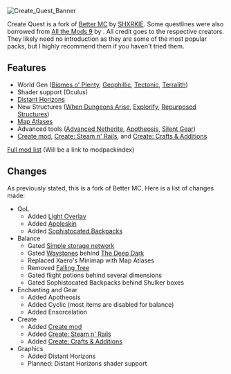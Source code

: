 ![Create_Quest_Banner](https://github.com/CJACOBSON32/Create-Quest/assets/34342644/805b4c8a-50a3-4def-aa8b-3e097fe4d798)

Create Quest is a fork of [Better MC](https://www.curseforge.com/minecraft/modpacks/better-mc-forge-bmc4) by [SHXRKIE](https://www.curseforge.com/members/shxrkie/projects). Some questlines were also borrowed from [All the Mods 9](https://www.curseforge.com/minecraft/modpacks/all-the-mods-9) by . All credit goes to the respective creators. They likely need no introduction as they are some of the most popular packs, but I highly recommend them if you haven't tried them.

## Features
- World Gen ([Biomes o' Plenty](https://www.curseforge.com/minecraft/mc-mods/biomes-o-plenty), [Geophillic](https://www.curseforge.com/minecraft/mc-mods/geophilic), [Tectonic](https://www.curseforge.com/minecraft/mc-mods/tectonic), [Terralith](https://www.curseforge.com/minecraft/mc-mods/terralith))
- Shader support (Oculus)
- [Distant Horizons](https://www.curseforge.com/minecraft/mc-mods/distant-horizons)
- New Structures ([When Dungeons Arise](https://www.curseforge.com/minecraft/mc-mods/when-dungeons-arise), [Explorify](https://www.curseforge.com/minecraft/mc-mods/explorify), [Repurposed Structures](https://www.curseforge.com/minecraft/mc-mods/repurposed-structures-fabric))
- [Map Atlases](https://www.curseforge.com/minecraft/mc-mods/map-atlases-forge)
- Advanced tools ([Advanced Netherite](https://www.curseforge.com/minecraft/mc-mods/advanced-netherite), [Apotheosis](https://www.curseforge.com/minecraft/mc-mods/apotheosis), [Silent Gear](https://www.curseforge.com/minecraft/mc-mods/silent-gear))
- [Create mod](https://www.curseforge.com/minecraft/mc-mods/create), [Create: Steam n' Rails](https://www.curseforge.com/minecraft/mc-mods/create-steam-n-rails), and [Create: Crafts & Additions](https://www.curseforge.com/minecraft/mc-mods/createaddition)

[Full mod list]() (Will be a link to modpackindex)

## Changes
As previously stated, this is a fork of Better MC. Here is a list of changes made:

- QoL
  - Added [Light Overlay](https://www.curseforge.com/minecraft/mc-mods/light-overlay)
  - Added [Appleskin](https://www.curseforge.com/minecraft/mc-mods/appleskin)
  - Added [Sophistocated Backpacks](https://www.curseforge.com/minecraft/mc-mods/sophisticated-backpacks)
- Balance
  - Gated [Simple storage network]() 
  - Gated [Waystones](https://www.curseforge.com/minecraft/mc-mods/waystones) behind [The Deep Dark](https://www.curseforge.com/minecraft/mc-mods/deeperdarker)
  - Replaced Xaero's Minimap with Map Atlases
  - Removed [Falling Tree](https://www.curseforge.com/minecraft/mc-mods/falling-tree)
  - Gated flight potions behind several dimensions
  - Gated Sophistocated Backpacks behind Shulker boxes
- Enchanting and Gear
  - Added Apotheosis
  - Added Cyclic (most items are disabled for balance)
  - Added Ensorcelation
- Create
  - Added [Create mod](https://www.curseforge.com/minecraft/mc-mods/create)
  - Added [Create: Steam n' Rails](https://www.curseforge.com/minecraft/mc-mods/create-steam-n-rails)
  - Added [Create: Crafts & Additions](https://www.curseforge.com/minecraft/mc-mods/createaddition)
- Graphics
  - Added Distant Horizons
  - Planned: Distant Horizons shader support